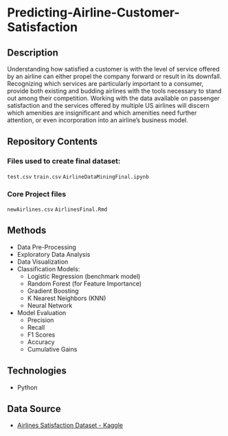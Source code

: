 # Predicting-Airline-Customer-Satisfaction

## Description

Understanding how satisfied a customer is with the level of service offered by an airline can either propel the company forward or result in its downfall. Recognizing which services are particularly important to a consumer, provide both existing and budding airlines with the tools necessary to stand out among their competition. Working with the data available on passenger satisfaction and the services offered by multiple US airlines will discern which amenities are insignificant and which amenities need further attention, or even incorporation into an airline’s business model.

## Repository Contents

### Files used to create final dataset:

`test.csv`
`train.csv`
`AirlineDataMiningFinal.ipynb`

### Core Project files

`newAirlines.csv`
`AirlinesFinal.Rmd`

## Methods

- Data Pre-Processing
- Exploratory Data Analysis
- Data Visualization
- Classification Models:
  - Logistic Regression (benchmark model)
  - Random Forest (for Feature Importance)
  - Gradient Boosting
  - K Nearest Neighbors (KNN)
  - Neural Network
- Model Evaluation
  - Precision
  - Recall
  - F1 Scores
  - Accuracy
  - Cumulative Gains

## Technologies

- Python

## Data Source

- [Airlines Satisfaction Dataset - Kaggle](https://www.kaggle.com/datasets/teejmahal20/airline-passenger-satisfaction)
